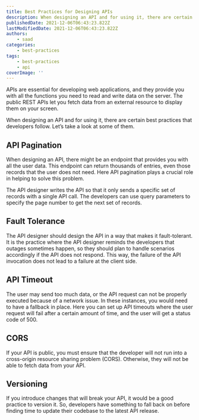 ```yaml
---
title: Best Practices for Designing APIs
description: When designing an API and for using it, there are certain best practices that developers follow. In this piece, let's take a look at some of the best practices of designing a APIs.
publishedDate: 2021-12-06T06:43:23.822Z
lastModifiedDate: 2021-12-06T06:43:23.822Z
authors:
    - saad
categories:
    - best-practices
tags:
    - best-practices
    - api
coverImage: ''
---
```


<Lead>

APIs are essential for developing web applications, and they provide you with all the functions you need to read and write data on the server. The public REST APIs let you fetch data from an external resource to display them on your screen.

</Lead>

When designing an API and for using it, there are certain best practices that developers follow. Let’s take a look at some of them.

## API Pagination

When designing an API, there might be an endpoint that provides you with all the user data. This endpoint can return thousands of entries, even those records that the user does not need. Here API pagination plays a crucial role in helping to solve this problem.

The API designer writes the API so that it only sends a specific set of records with a single API call. The developers can use query parameters to specify the page number to get the next set of records.

## Fault Tolerance

The API designer should design the API in a way that makes it fault-tolerant. It is the practice where the API designer reminds the developers that outages sometimes happen, so they should plan to handle scenarios accordingly if the API does not respond. This way, the failure of the API invocation does not lead to a failure at the client side.

## API Timeout

The user may send too much data, or the API request can not be properly executed because of a network issue. In these instances, you would need to have a fallback in place. Here you can set up API timeouts where the user request will fail after a certain amount of time, and the user will get a status code of 500.

## CORS

If your API is public, you must ensure that the developer will not run into a cross-origin resource sharing problem (CORS). Otherwise, they will not be able to fetch data from your API.

## Versioning

If you introduce changes that will break your API, it would be a good practice to version it. So, developers have something to fall back on before finding time to update their codebase to the latest API release.
